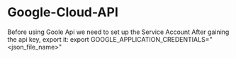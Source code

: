 # Google-Cloud-API

Before using Goole Api we need to set up the Service Account 
After gaining the api key, export it:
	export GOOGLE_APPLICATION_CREDENTIALS="<json_file_name>"
